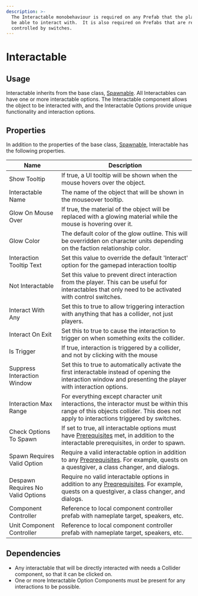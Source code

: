 ```yaml
---
description: >-
  The Interactable monobehaviour is required on any Prefab that the player will
  be able to interact with.  It is also required on Prefabs that are remotely
  controlled by switches.
---
```


# Interactable

## Usage

Interactable inherits from the base class, [Spawnable](spawnable.md). All Interactables can have one or more interactable options.  The Interactable component allows the object to be interacted with, and the Interactable Options provide unique functionality and interaction options.

## Properties

In addition to the properties of the base class, [Spawnable](spawnable.md), Interactable has the following properties.

| Name                              | Description                                                                                                                                                                                    |
| --------------------------------- | ---------------------------------------------------------------------------------------------------------------------------------------------------------------------------------------------- |
| Show Tooltip                      | If true, a UI tooltip will be shown when the mouse hovers over the object.                                                                                                                     |
| Interactable Name                 | The name of the object that will be shown in the mouseover tooltip.                                                                                                                            |
| Glow On Mouse Over                | If true, the material of the object will be replaced with a glowing material while the mouse is hovering over it.                                                                              |
| Glow Color                        | The default color of the glow outline.  This will be overridden on character units depending on the faction relationship color.                                                                |
| Interaction Tooltip Text          | Set this value to override the default 'Interact' option for the gamepad interaction tooltip                                                                                                   |
| Not Interactable                  | Set this value to prevent direct interaction from the player. This can be useful for interactables that only need to be activated with control switches.                                       |
| Interact With Any                 | Set this to true to allow triggering interaction with anything that has a collider, not just players.                                                                                          |
| Interact On Exit                  | Set this to true to cause the interaction to trigger on when something exits the collider.                                                                                                     |
| Is Trigger                        | If true, interaction is triggered by a collider, and not by clicking with the mouse                                                                                                            |
| Suppress Interaction Window       | Set this to true to automatically activate the first interactable instead of opening the interaction window and presenting the player with interaction options.                                |
| Interaction Max Range             | For everything except character unit interactions, the interactor must be within this range of this objects collider. This does not apply to interactions triggered by switches.               |
| Check Options To Spawn            | If set to true, all interactable options must have [Prerequisites](../shared-properties/prerequisite-conditions.md) met, in addition to the interactable prerequisites, in order to spawn.     |
| Spawn Requires Valid Option       | Require a valid interactable option in addition to any [Preqrequisites](../shared-properties/prerequisite-conditions.md). For example, quests on a questgiver, a class changer, and dialogs.   |
| Despawn Requires No Valid Options | Require no valid interactable options in addition to any [Preqrequisites](../shared-properties/prerequisite-conditions.md). For example, quests on a questgiver, a class changer, and dialogs. |
| Component Controller              | Reference to local component controller prefab with nameplate target, speakers, etc.                                                                                                           |
| Unit Component Controller         | Reference to local component controller prefab with nameplate target, speakers, etc.                                                                                                           |

## Dependencies

* Any interactable that will be directly interacted with needs a Collider component, so that it can be clicked on.
* One or more Interactable Option Components must be present for any interactions to be possible.
